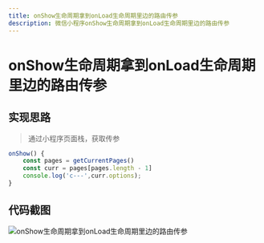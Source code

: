 ```yaml
---
title: onShow生命周期拿到onLoad生命周期里边的路由传参
description: 微信小程序onShow生命周期拿到onLoad生命周期里边的路由传参
---
```


# onShow生命周期拿到onLoad生命周期里边的路由传参

## 实现思路

> 通过小程序页面栈，获取传参

```js
onShow() {
    const pages = getCurrentPages()
    const curr = pages[pages.length - 1]
    console.log('c---',curr.options);
}
```

## 代码截图

![onShow生命周期拿到onLoad生命周期里边的路由传参](https://www.jwblog.cn/images/code/onshow.png)

